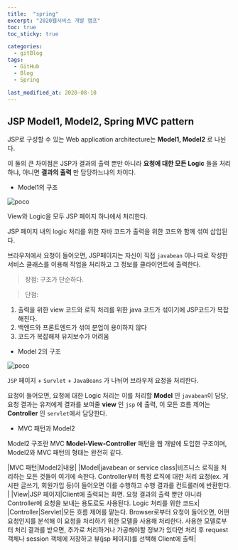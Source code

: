 ```yaml
---
title:  "spring"
excerpt: "2020웹서비스 개발 캠프"
toc: true
toc_sticky: true

categories:
  - gitBlog
tags:
  - GitHub
  - Blog
  - Spring

last_modified_at: 2020-08-10
---
```



## JSP Model1, Model2, Spring MVC pattern


JSP로 구성할 수 있는 Web application architecture는 **Model1, Model2** 로 나뉜다.

이 둘의 큰 차이점은 JSP가 결과의 출력 뿐만 아니라 **요청에 대한 모든 Logic** 들을 처리하냐, 아니면 **결과의 출력** 만 담당하느냐의 차이다.






- Model1의 구조


![poco](https://t1.daumcdn.net/cfile/tistory/2650294B56C1BFD515)


View와 Logic을 모두 JSP 페이지 하나에서 처리한다.

JSP 페이지 내의 logic 처리를 위한 자바 코드가 출력을 위한 코드와 함께 섞여 삽입된다.

브라우저에서 요청이 들어오면, JSP페이지는 자신이 직접 `javabean` 이나 따로 작성한 서비스 클래스를 이용해 작업을 처리하고 그 정보를 클라이언트에 출력한다.



> 장점: 구조가 단순하다.

> 단점:
1) 출력을 위한 view 코드와 로직 처리를 위한 java 코드가 섞이기에 JSP코드가 복잡해진다.
2) 백엔드와 프론트엔드가 섞여 분업이 용이하지 않다
3) 코드가 복잡해져 유지보수가 어려움





- Model 2의 구조


![poco](https://img1.daumcdn.net/thumb/R720x0.q80/?scode=mtistory2&fname=http%3A%2F%2Fcfile7.uf.tistory.com%2Fimage%2F996D3C455C10811935F9D5)


`JSP` 페이지 + `Survlet` + `JavaBeans` 가 나뉘어 브라우저 요청을 처리한다.

요청이 들어오면, 요청에 대한 Logic 처리는 이를 처리할 **Model** 인 `javabean`이 담당, 요청 결과는 유저에게 결과를 보여줄 **view** 인 `jsp` 에 출력, 이 모든 흐름 제어는 **Controller** 인 `servlet`에서 담당한다.






- MVC 패턴과 Model2

Model2 구조란 MVC **Model-View-Controller** 패턴을 웹 개발에 도입한 구조이며, Model2와 MVC 패턴의 형태는 완전히 같다.

|MVC 패턴|Model2|내용|
|Model|javabean or service class|비즈니스 로직을 처리하는 모든 것들이 여기에 속한다. Controller부터 특정 로직에 대한 처리 요청(ex. 게시판 글쓰기, 회원가입 등)이 들어오면 이를 수행하고 수행 결과를 컨트롤러에 반환한다. |
|View|JSP 페이지|Client에 출력되는 화면. 요청 결과의 출력 뿐만 아니라 Controller에 요청을 보내는 용도로도 사용된다. Logic 처리를 위한 코드x|
|Controller|Servlet|모든 흐름 제어를 맡는다. Browser로부터 요청이 들어오면, 어떤 요청인지를 분석해 이 요청을 처리하기 위한 모델을 사용해 처리한다. 사용한 모델로부터 처리 결과를 받으면, 추가로 처리하거나 가공해야할 정보가 있다면 처리 후 request 객체나 session 객체에 저장하고 뷰(jsp 페이지)를 선택해 Client에 출력|
